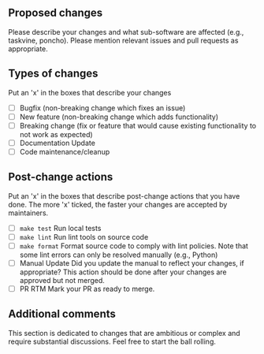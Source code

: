 ## Proposed changes

Please describe your changes and what sub-software are affected (e.g., taskvine, poncho). 
Please mention relevant issues and pull requests as appropriate.

## Types of changes

Put an 'x' in the boxes that describe your changes

- [ ] Bugfix (non-breaking change which fixes an issue)
- [ ] New feature (non-breaking change which adds functionality)
- [ ] Breaking change (fix or feature that would cause existing functionality to not work as expected)
- [ ] Documentation Update
- [ ] Code maintenance/cleanup

## Post-change actions

Put an 'x' in the boxes that describe post-change actions that you have done.
The more 'x' ticked, the faster your changes are accepted by maintainers.

- [ ] `make test`       Run local tests
- [ ] `make lint`       Run lint tools on source code
- [ ] `make format`     Format source code to comply with lint policies. Note that some lint errors can only be resolved manually (e.g., Python)
- [ ] Manual Update     Did you update the manual to reflect your changes, if appropriate? This action should be done after your changes are approved but not merged.
- [ ] PR RTM            Mark your PR as ready to merge.

## Additional comments
This section is dedicated to changes that are ambitious or complex and require substantial discussions. Feel free to start the ball rolling.
